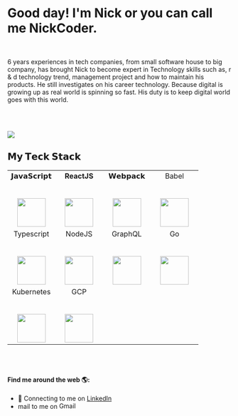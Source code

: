 # Good day! I'm Nick or you can call me NickCoder.

<br />

6 years experiences in tech companies, from small software house to big company, has brought Nick to become expert in Technology skills such as, r & d technology trend, management project and how to maintain his products. He still investigates on his career technology. Because digital is growing up as real world is spinning so fast. His duty is to keep digital world goes with this world.

<br /><br />

![](https://imgur.com/EZMQNly.png)

## 𝗠𝘆 𝗧𝗲𝗰𝗸 𝗦𝘁𝗮𝗰𝗸

<table>
  <tbody>
    <tr valign="top">
      <td width="25%" align="center">
        <span>𝗝𝗮𝘃𝗮𝗦𝗰𝗿𝗶𝗽𝘁</span><br><br><br>
        <img height="64px" src="https://cdn.svgporn.com/logos/javascript.svg">
      </td>
      <td width="25%" align="center">
        <span><b><center>ReactJS</center></b></span><br><br>
        <img height=64px src="https://img.icons8.com/ultraviolet/2x/react.png"> 
      </td>
      <td width="25%" align="center">
        <span>𝗪𝗲𝗯𝗽𝗮𝗰𝗸</span><br><br><br>
        <img height="64px" src="https://cdn.svgporn.com/logos/webpack.svg">
      </td>
      <td width="25%" align="center">
        <span>Babel</span><br><br><br>
        <img height="64px" src="https://upload.wikimedia.org/wikipedia/commons/0/02/Babel_Logo.svg">
      </td>
    </tr>
    <tr valign="top">
      <td width="25%" align="center">
        <span>Typescript</span><br><br><br>
        <img height="64px" src="https://upgradetoangular.com/wp-content/uploads/2018/08/ts.png">
      </td>
      <td width="25%" align="center">
        <span>NodeJS</span><br><br><br>
        <img height="64px" src="https://img.icons8.com/color/2x/nodejs.png">
      </td>
      <td width="25%" align="center">
        <span>GraphQL</span><br><br><br>
        <img height="64px" src="https://miro.medium.com/max/900/1*3HCDpghDI0e_Xc_zGwkayQ.png">
      </td>
      <td width="25%" align="center">
        <span>Go</span><br><br><br>
        <img height="64px" src="https://miro.medium.com/max/607/1*ERojGMB35dNDZJtgdC-iFw.png">
      </td>
    </tr>
    <tr valign="top">
      <td width="25%" align="center">
        <span>Kubernetes</span><br><br><br>
        <img height="64px" src="https://miro.medium.com/max/700/0*86fjpCFnG3ZFj5sX">
      </td>
      <td width="25%" align="center">
        <span>GCP</span><br><br><br>
        <img height="64px" src="https://miro.medium.com/max/700/1*urMF0EgCJ7YbtK090Rdikw.png">
      </td>
      <td width="25%" align="center"></td>
      <td width="25%" align="center"></td>
    </tr>
  </tbody>
</table>

<br /><br />

#### Find me around the web 🌎:
- 💼 Connecting to me on <a href="https://www.linkedin.com/in/NickCoder">LinkedIn</a>
- mail to me on <a href="mailto:nickt.tnick@gmail.com"><img alt="Gmail" src="https://raw.githubusercontent.com/Thomas-George-T/Thomas-George-T/master/assets/google-gmail.svg" title="Email" width="80" height="15" /></a>